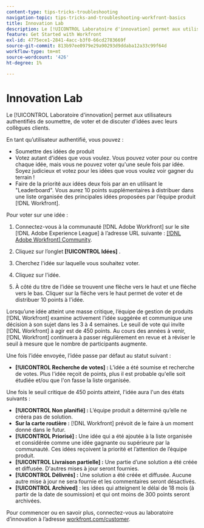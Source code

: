 ```yaml
---
content-type: tips-tricks-troubleshooting
navigation-topic: tips-tricks-and-troubleshooting-workfront-basics
title: Innovation Lab
description: Le [!UICONTROL Laboratoire d'innovation] permet aux utilisateurs authentifiés de soumettre, de voter et de discuter d'idées avec leurs collègues clients.
feature: Get Started with Workfront
exl-id: 4775ece1-2841-4acc-b3f0-66cd2783669f
source-git-commit: 813b97ee0979e29a90293d9ddaba12a33c99f64d
workflow-type: tm+mt
source-wordcount: '426'
ht-degree: 1%

---
```


# Innovation Lab

Le [!UICONTROL Laboratoire d&#39;innovation] permet aux utilisateurs authentifiés de soumettre, de voter et de discuter d&#39;idées avec leurs collègues clients.

En tant qu’utilisateur authentifié, vous pouvez :

* Soumettre des idées de produit
* Votez autant d&#39;idées que vous voulez. Vous pouvez voter pour ou contre chaque idée, mais vous ne pouvez voter qu&#39;une seule fois par idée. Soyez judicieux et votez pour les idées que vous voulez voir gagner du terrain !
* Faire de la priorité aux idées deux fois par an en utilisant le &quot;Leaderboard&quot;. Vous aurez 10 points supplémentaires à distribuer dans une liste organisée des principales idées proposées par l’équipe produit [!DNL Workfront].

Pour voter sur une idée :

1. Connectez-vous à la communauté [!DNL Adobe Workfront] sur le site [!DNL Adobe Experience League] à l’adresse URL suivante : [[!DNL Adobe Workfront] Community](https://experienceleaguecommunities.adobe.com/t5/workfront/ct-p/workfront).

1. Cliquez sur l’onglet **[!UICONTROL Idées]** .

1. Cherchez l&#39;idée sur laquelle vous souhaitez voter.
1. Cliquez sur l&#39;idée.
1. À côté du titre de l’idée se trouvent une flèche vers le haut et une flèche vers le bas. Cliquer sur la flèche vers le haut permet de voter et de distribuer 10 points à l&#39;idée.

Lorsqu’une idée atteint une masse critique, l’équipe de gestion de produits [!DNL Workfront] examine activement l’idée suggérée et communique une décision à son sujet dans les 3 à 4 semaines. Le seuil de vote qui invite [!DNL Workfront] à agir est de 450 points. Au cours des années à venir, [!DNL Workfront] continuera à passer régulièrement en revue et à réviser le seuil à mesure que le nombre de participants augmente.

Une fois l’idée envoyée, l’idée passe par défaut au statut suivant :

* **[!UICONTROL Recherche de votes] :** L’idée a été soumise et recherche de votes. Plus l&#39;idée reçoit de points, plus il est probable qu&#39;elle soit étudiée et/ou que l&#39;on fasse la liste organisée.

Une fois le seuil critique de 450 points atteint, l&#39;idée aura l&#39;un des états suivants :

* **[!UICONTROL Non planifié] :** L’équipe produit a déterminé qu’elle ne créera pas de solution.
* **Sur la carte routière :** [!DNL Workfront] prévoit de le faire à un moment donné dans le futur.
* **[!UICONTROL Priorisé] :** Une idée qui a été ajoutée à la liste organisée et considérée comme une idée gagnante ou supérieure par la communauté. Ces idées reçoivent la priorité et l’attention de l’équipe produit.
* **[!UICONTROL Livraison partielle] :** Une partie d’une solution a été créée et diffusée. D&#39;autres mises à jour seront fournies.
* **[!UICONTROL Délivrés] :** Une solution a été créée et diffusée. Aucune autre mise à jour ne sera fournie et les commentaires seront désactivés.
* **[!UICONTROL Archived]** : les idées qui atteignent le délai de 18 mois (à partir de la date de soumission) et qui ont moins de 300 points seront archivées.

Pour commencer ou en savoir plus, connectez-vous au laboratoire d’innovation à l’adresse [workfront.com/customer](https://www.workfront.com/customer).
